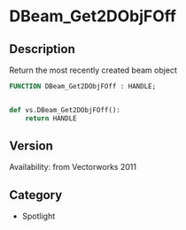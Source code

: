 # DBeam_Get2DObjFOff

## Description
Return the most recently created beam object

```pascal
FUNCTION DBeam_Get2DObjFOff : HANDLE;
```

```python

def vs.DBeam_Get2DObjFOff():
    return HANDLE
```

## Version
Availability: from Vectorworks 2011
## Category
* Spotlight

